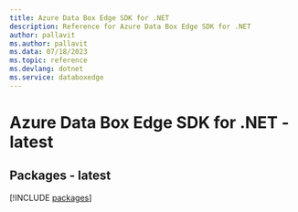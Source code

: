 ```yaml
---
title: Azure Data Box Edge SDK for .NET
description: Reference for Azure Data Box Edge SDK for .NET
author: pallavit
ms.author: pallavit
ms.data: 07/18/2023
ms.topic: reference
ms.devlang: dotnet
ms.service: databoxedge
---
```

# Azure Data Box Edge SDK for .NET - latest
## Packages - latest
[!INCLUDE [packages](data-box-edge-index.md)]